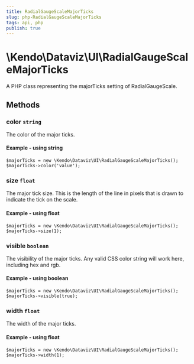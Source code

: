 ```yaml
---
title: RadialGaugeScaleMajorTicks
slug: php-RadialGaugeScaleMajorTicks
tags: api, php
publish: true
---
```


# \Kendo\Dataviz\UI\RadialGaugeScaleMajorTicks

A PHP class representing the majorTicks setting of RadialGaugeScale.


## Methods

### color `string`

The color of the major ticks.


#### Example - using string
    $majorTicks = new \Kendo\Dataviz\UI\RadialGaugeScaleMajorTicks();
    $majorTicks->color('value');

### size `float`

The major tick size.
This is the length of the line in pixels that is drawn to indicate the tick on the scale.


#### Example - using float
    $majorTicks = new \Kendo\Dataviz\UI\RadialGaugeScaleMajorTicks();
    $majorTicks->size(1);

### visible `boolean`

The visibility of the major ticks.
Any valid CSS color string will work here, including hex and rgb.


#### Example - using boolean
    $majorTicks = new \Kendo\Dataviz\UI\RadialGaugeScaleMajorTicks();
    $majorTicks->visible(true);

### width `float`

The width of the major ticks.


#### Example - using float
    $majorTicks = new \Kendo\Dataviz\UI\RadialGaugeScaleMajorTicks();
    $majorTicks->width(1);

